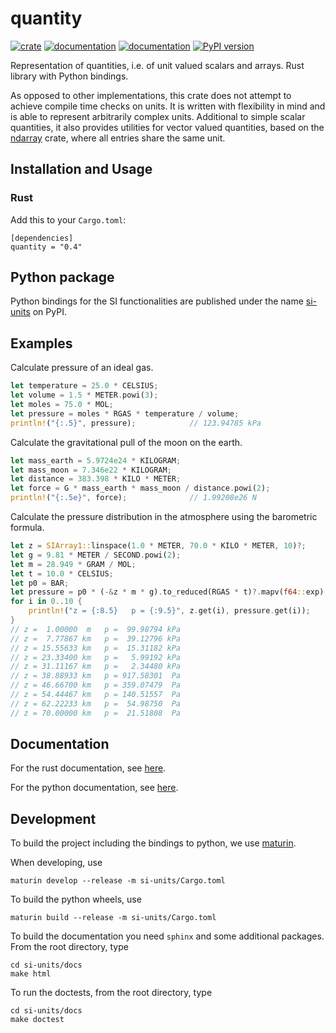 # quantity

[![crate](https://img.shields.io/crates/v/quantity.svg)](https://crates.io/crates/quantity)
[![documentation](https://docs.rs/quantity/badge.svg)](https://docs.rs/quantity)
[![documentation](https://img.shields.io/badge/docs-github--pages-blue)](https://itt-ustutt.github.io/quantity/index.html)
[![PyPI version](https://badge.fury.io/py/si_units.svg)](https://badge.fury.io/py/si_units)

Representation of quantities, i.e. of unit valued scalars and arrays. Rust library with Python bindings.

As opposed to other implementations, this crate does not attempt to achieve compile time checks on units.
It is written with flexibility in mind and is able to represent arbitrarily complex units.
Additional to simple scalar quantities, it also provides utilities for vector valued quantities, based on the [ndarray](https://github.com/rust-ndarray/ndarray) crate, where all entries share the same unit.

## Installation and Usage

### Rust

Add this to your `Cargo.toml`:

```
[dependencies]
quantity = "0.4"
```

## Python package

Python bindings for the SI functionalities are published under the name [si-units](https://pypi.org/project/si-units/) on PyPI.

## Examples

Calculate pressure of an ideal gas.

```rust
let temperature = 25.0 * CELSIUS;
let volume = 1.5 * METER.powi(3);
let moles = 75.0 * MOL;
let pressure = moles * RGAS * temperature / volume;
println!("{:.5}", pressure);            // 123.94785 kPa
```

Calculate the gravitational pull of the moon on the earth.

```rust
let mass_earth = 5.9724e24 * KILOGRAM;
let mass_moon = 7.346e22 * KILOGRAM;
let distance = 383.398 * KILO * METER;
let force = G * mass_earth * mass_moon / distance.powi(2);
println!("{:.5e}", force);              // 1.99208e26 N
```

Calculate the pressure distribution in the atmosphere using the barometric formula.

```rust
let z = SIArray1::linspace(1.0 * METER, 70.0 * KILO * METER, 10)?;
let g = 9.81 * METER / SECOND.powi(2);
let m = 28.949 * GRAM / MOL;
let t = 10.0 * CELSIUS;
let p0 = BAR;
let pressure = p0 * (-&z * m * g).to_reduced(RGAS * t)?.mapv(f64::exp);
for i in 0..10 {
    println!("z = {:8.5}   p = {:9.5}", z.get(i), pressure.get(i));
}
// z =  1.00000  m   p =  99.98794 kPa
// z =  7.77867 km   p =  39.12796 kPa
// z = 15.55633 km   p =  15.31182 kPa
// z = 23.33400 km   p =   5.99192 kPa
// z = 31.11167 km   p =   2.34480 kPa
// z = 38.88933 km   p = 917.58301  Pa
// z = 46.66700 km   p = 359.07479  Pa
// z = 54.44467 km   p = 140.51557  Pa
// z = 62.22233 km   p =  54.98750  Pa
// z = 70.00000 km   p =  21.51808  Pa
```

## Documentation

For the rust documentation, see [here](https://docs.rs/quantity).

For the python documentation, see [here](https://itt-ustutt.github.io/quantity/index.html).

## Development

To build the project including the bindings to python, we use [maturin](https://github.com/PyO3/maturin).

When developing, use

```
maturin develop --release -m si-units/Cargo.toml
```

To build the python wheels, use

```
maturin build --release -m si-units/Cargo.toml
```

To build the documentation you need `sphinx` and some additional packages. From the root directory, type

```
cd si-units/docs
make html
```

To run the doctests, from the root directory, type

```
cd si-units/docs
make doctest
```

